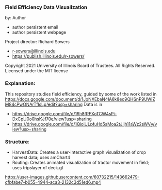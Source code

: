 ### Field Efficiency Data Visualization ###
by: Author
* author persistent email
* author persistent webpage

Project director: Richard Sowers
* <r-sowers@illinois.edu>
* <https://publish.illinois.edu/r-sowers/>

Copyright 2021 University of Illinois Board of Trustees. All Rights Reserved. Licensed under the MIT license

### Explanation:
This repository studies field efficiency, guided by some of the work listed in <https://docs.google.com/document/d/1JoNXEbaN4lA8k8eo9QHSnP9UWiZM84cPwONArTfIsLg/edit?usp=sharing>
Data is in 
*  <https://drive.google.com/file/d/19h8fRFXoTCW4sPi-DxCpU0o0hsKJf70e/view?usp=sharing>
* <https://drive.google.com/file/d/1QioiULpfuHd5sMoa2tJijh11aWz2sWVy/view?usp=sharing>

### Structure:
* HarvestData: Creates a user-interactive graph visualization of crop harvest data; uses amChart4
* Routing: Creates animated visualization of tractor movement in field; uses tripslayer of deck.gl




https://user-images.githubusercontent.com/60732215/143662479-cfbfabe7-b055-4944-aca3-2132c3d51ed6.mp4

